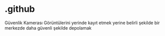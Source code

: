 # .github
Güvenlik Kamerası Görüntülerini yerinde kayıt etmek yerine belirli şekilde bir merkezde daha güvenli şekilde depolamak
